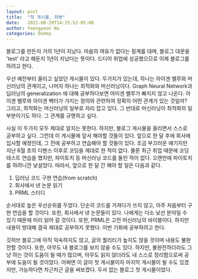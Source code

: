 ```yaml
---
layout: post
title:  "첫 게시물, 취뽀"
date:   2021-08-29T14:25:52-05:00
author: Yeongyeon Na
categories: Dummy
---
```




블로그를 만든지 거의 1년이 지났다. 마음의 여유가 없다는 핑계를 대며, 블로그 대문을 'test' 라고 해둔지 1년이 지났다는 뜻이다. 드디어 취업에 성공했으므로 이제 블로그를 하려고 한다.

우선 예전부터 올리고 싶었던 게시물이 있다. 두가지가 있는데, 하나는 아이겐 밸루와 머신러닝의 관계이고, 나머지 하나는 최적화와 머신러닝이다. Graph Neural Network과 딥러닝의 generalization 에 대해 공부하다보면 아이겐 밸루가 빠지지 않고 나온다. 아이겐 밸루와 아이겐 벡터가 가지는 정의와 관련하여 정확히 어떤 관계가 있는 것일까? 그리고, 최적화는 머신러닝의 일부로 자리 잡고 있다. 그 반대로 머신러닝이 최적화의 일부분이기도 하다. 그 관계를 규명하고 싶다.

사실 이 두가지 모두 제대로 알지는 못한다. 하지만, 블로그 게시물을 올리면서 스스로 공부하고 싶다. 그런데 이 게시물에 앞서 해야할 것들이 있다. 앞으로 한 달 후에 회사에 입사할 예정인데, 그 전에 공부하고 연습해야 할 것들이 있다. 조금 부끄러운 얘기지만 지난 6월 초의 디펜스 이후로 코딩을 제대로 한 적이 없다. 물론 최근 취업 때문에 코딩 테스트 연습을 했지만, 파이토치 등 머신러닝 코드를 돌린 적이 없다. 오랜만에 파이토치를 하려니깐 낯설었다. 따라서, 앞으로 한 달 간 해야 할 일은 다음과 같다.

1. 딥러닝 코드 구현 연습(from scratch)
2. 회사에서 낸 논문 읽기
3. PRML 스터디

순서대로 높은 우선순위를 두었다. 단순히 코드를 가져다가 쓰지 않고, 아주 처음부터 구현 연습을 할 것이다. 또한, 회사에서 낸 논문들이 있다. 나에게는 다소 낯선 분야일 수 있기 때문에 미리 읽어 갈 것이다. 또한, PRML은 고전 머신러닝의 바이블이다. 하지만 내용이 방대해 결국 제대로 공부하지 못했다. 이번 기회에 공부하려고 한다.

깃허브 블로그에 아직 익숙하지도 않고, 글의 퀄리티가 높지도 않을 것이며 내용도 불완전할 것이다. 또한, 아무도 내 블로그를 보지 않을 수도 있다. 하지만, 불완전하더라도 그냥 하는 것이 도움이 될 때가 많으며, 아무도 읽지 않더라도 내 스스로 정리함으로써 공부에 도움이 될 것이었다. 어쩌면 이 글이 첫 게시물이자 마지막 게시물이 될 수도 있겠지만, 가능하다면 차근차근 글을 써보겠다. 두서 없는 블로그 첫 게시물이었다.
